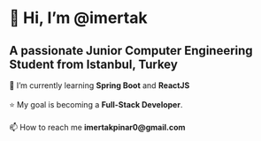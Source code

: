 <h1> 👋 Hi, I’m @imertak </h1>
<h2>A passionate Junior Computer Engineering Student from Istanbul, Turkey</h2>
🌱 I’m currently learning <strong>Spring Boot</strong> and <strong>ReactJS</strong>
<br></br>
⭐ My goal is becoming a <strong>Full-Stack Developer</strong>.
<br></br>
📫 How to reach me <strong>imertakpinar0@gmail.com</strong>
<br></br>

<!---
imertak/imertak is a ✨ special ✨ repository because its `README.md` (this file) appears on your GitHub profile.
You can click the Preview link to take a look at your changes.
--->
